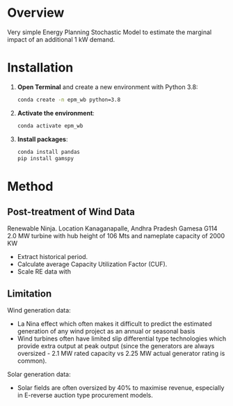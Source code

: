
# Overview

Very simple Energy Planning Stochastic Model to estimate the marginal impact of an additional 1 kW demand. 

# Installation

1. **Open Terminal** and create a new environment with Python 3.8:
   ```bash
   conda create -n epm_wb python=3.8
   ```

2. **Activate the environment**:
   ```bash
   conda activate epm_wb
   ```

3. **Install packages**:
   ```bash
   conda install pandas
   pip install gamspy
   ```

# Method

## Post-treatment of Wind Data 

Renewable Ninja.
Location Kanaganapalle, Andhra Pradesh
 Gamesa G114 2.0 MW turbine with hub height of 106 Mts and nameplate capacity of 2000 KW

- Extract historical period. 
- Calculate average Capacity Utilization Factor (CUF).
- Scale RE data with



## Limitation

Wind generation data:
- La Nina effect which often makes it difficult to predict the estimated generation of any wind project as an annual or seasonal basis
- Wind turbines often have limited slip differential type technologies which provide extra output at peak output (since the generators are always oversized - 2.1 MW rated capacity vs 2.25 MW actual generator rating is common).

Solar generation data:
- Solar fields are often oversized by 40% to maximise revenue, especially in E-reverse auction type procurement models.